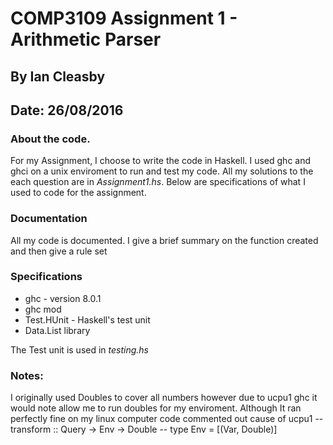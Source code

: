 # COMP3109 Assignment 1 - Arithmetic Parser
## By Ian Cleasby
## Date: 26/08/2016

### About the code.
For my Assignment, I choose to write the code in Haskell. I used ghc and ghci on a unix enviroment to run and test my code. All my solutions to the each question are in *Assignment1.hs*. Below are specifications of what I used to code for the assignment. 

### Documentation
All my code is documented. I give a brief summary on the function created and then give a rule set
### Specifications
- ghc - version 8.0.1
- ghc mod
- Test.HUnit - Haskell's test unit
- Data.List library

The Test unit is used in *testing.hs*

### Notes:
I originally used Doubles to cover all numbers however due to ucpu1 ghc it would note allow me to run doubles for my enviroment.
Although It ran perfectly fine on my linux computer code commented out cause of ucpu1
-- transform :: Query -> Env -> Double
-- type Env = [(Var, Double)] 
